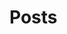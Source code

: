 # Posts

<PostCard
  v-for="post of posts"
  :post="post"
/>

<script setup>
import { data } from './posts.data.ts'
import PostCard from './PostCard.vue'

const posts = data.filter((post) => post.url != '/posts/')
  .sort((postA, postB) => postA.url < postB.url)
</script>
